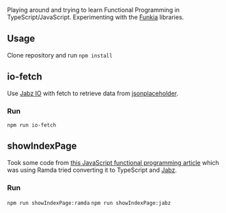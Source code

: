 Playing around and trying to learn Functional Programming in TypeScript/JavaScript. Experimenting with the [Funkia](https://github.com/funkia) libraries.

## Usage
Clone repository and run `npm install`

## io-fetch

Use [Jabz IO](https://github.com/Funkia/jabz/blob/master/docs/io-tutorial.md) with fetch to retrieve data from [jsonplaceholder](https://jsonplaceholder.typicode.com/).

### Run
`npm run io-fetch`

## showIndexPage

Took some code from [this JavaScript functional programming article](https://medium.com/@rajaraodv/functional-programming-in-js-with-practical-examples-part-1-87c2b0dbc276#.y98omytwd) which was using Ramda tried converting it to TypeScript and [Jabz](https://github.com/Funkia/jabz).

### Run
`npm run showIndexPage:ramda`
`npm run showIndexPage:jabz`
